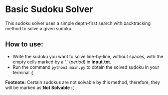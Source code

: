 # Basic Sudoku Solver

This sudoku solver uses a simple depth-first search with backtracking method to solve a given sudoku.

## How to use:
* Write the sudoku you want to solve line-by-line, without spaces, with the empty cells marked by a '.' (*period*) in **input.txt**.
* Run the command `python3 main.py` to obtain the solved sudoku in your terminal :)

**Footnote:** Certain sudokus are not solvable by this method, therefore, they will be marked as **Not Solvable** :(

